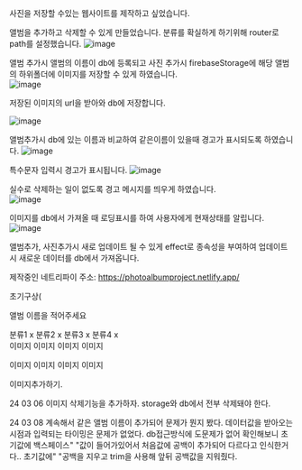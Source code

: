 사진을 저장할 수있는 웹사이트를 제작하고 싶었습니다. 

앨범을 추가하고 삭제할 수 있게 만들었습니다. 
분류를 확실하게 하기위해 router로 path를 설정했습니다. 
![image](https://github.com/thseogns/PhotoAlbum/assets/99688960/132ee495-20f9-4ff8-81f4-38ac5f2ff6b1)  

앨범 추가시 앨범의 이름이 db에 등록되고 사진 추가시 firebaseStorage에 해당 앨범의 하위폴더에 이미지를 저장할 수 있게 하였습니다.  
![image](https://github.com/thseogns/PhotoAlbum/assets/99688960/693b57e3-3908-42d1-9737-2eb1c2a2f34c)  

저장된 이미지의 url을 받아와 db에 저장합니다. 

![image](https://github.com/thseogns/PhotoAlbum/assets/99688960/fb7cdafe-4165-48f7-b33e-c653b42fe003)

앨범추가시 db에 있는 이름과 비교하여 같은이름이 있을때 경고가 표시되도록 하였습니다.  ![image](https://github.com/thseogns/PhotoAlbum/assets/99688960/543b5e00-1a13-4196-9aa0-e65bae40e4cf)  

특수문자 입력시 경고가 표시됩니다.  ![image](https://github.com/thseogns/PhotoAlbum/assets/99688960/35d3e11c-1635-49d8-a119-807f0ee2151f)   

실수로 삭제하는 일이 없도록 경고 메시지를 띄우게 하였습니다.   
![image](https://github.com/thseogns/PhotoAlbum/assets/99688960/a629936b-ad84-4837-b309-8e961b922abe)   

이미지를 db에서 가져올 때 로딩표시를 하여 사용자에게 현재상태를 알립니다.  ![image](https://github.com/thseogns/PhotoAlbum/assets/99688960/0c08ab98-bae2-4e70-9770-32eddd0d8419)  

앨범추가, 사진추가시 새로 업데이트 될 수 있게 effect로 종속성을 부여하여 업데이트시 새로운 데이터를 db에서 가져옵니다. 

제작중인 네트리파이 주소: https://photoalbumproject.netlify.app/







초기구상(  

앨범 이름을 적어주세요  

분류1 x 분류2 x 분류3 x 분류4 x   
이미지 이미지 이미지 이미지  
  
이미지 이미지 이미지 이미지  
  
이미지추가하기.  
  


24 03 06 이미지 삭제기능을 추가하자. storage와 db에서 전부 삭제돼야 한다.

24 03 08 계속해서 같은 앨범 이름이 추가되어 문제가 뭔지 봤다. 데이터값을 받아오는 시점과 입력되는 타이밍은 문제가 없었다. 
db접근방식에 도문제가 없어 확인해보니 초기값에 백스페이스" "값이 들어가있어서 처음값에 공백이 추가되어 다르다고 인식한거다..
초기값에" "공백을 지우고 trim을 사용해 앞뒤 공백값을 지워줬다.

